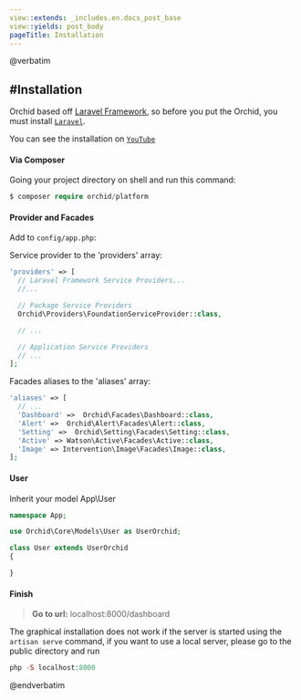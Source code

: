 ```yaml
---
view::extends: _includes.en.docs_post_base
view::yields: post_body
pageTitle: Installation
---
```

@verbatim

#Installation
----------

Orchid based off [Laravel Framework](http://laravel.com), so before you put the Orchid, you must install [`Laravel`](http://laravel.com).

You can see the installation on [`YouTube`](https://youtu.be/e9B5eVw7yss)

#### Via Composer

Going your project directory on shell and run this command: 
```php
$ composer require orchid/platform
```

####  Provider and Facades

Add to `config/app.php`:

Service provider to the 'providers' array:
```php
'providers' => [
  // Laravel Framework Service Providers...
  //...

  // Package Service Providers
  Orchid\Providers\FoundationServiceProvider::class,

  // ...

  // Application Service Providers
  // ...
];
```

Facades aliases to the 'aliases' array:
```php
'aliases' => [
  // ...
  'Dashboard' =>  Orchid\Facades\Dashboard::class,
  'Alert' =>  Orchid\Alert\Facades\Alert::class,
  'Setting' =>  Orchid\Setting\Facades\Setting::class,
  'Active' => Watson\Active\Facades\Active::class,
  'Image' => Intervention\Image\Facades\Image::class,
];
```


#### User

Inherit your model App\User

```php
namespace App;

use Orchid\Core\Models\User as UserOrchid;

class User extends UserOrchid
{

}

```

#### Finish


> **Go to url:**  localhost:8000/dashboard

The graphical installation does not work if the server is started using the `artisan serve` command, if you want to use a local server, please go to the public directory and run
```php
php -S localhost:8000
```


@endverbatim
